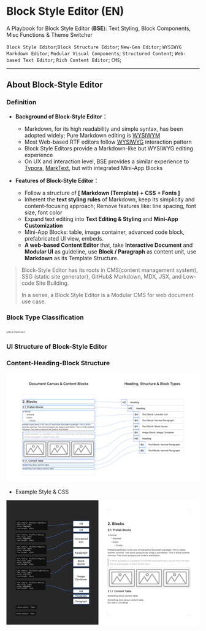 # Block Style Editor (EN)

A Playbook for Block Style Editor (**BSE**): Text Styling, Block Components, Misc Functions & Theme Switcher 

`Block Style Editor`;`Block Structure Editor`; `New-Gen Editor`; `WYSIWYG Markdown Editor`; `Modular Visual Components`; `Structured Content`; `Web-based Text Editor`; `Rich Content Editor`; `CMS`; 

---

## About Block-Style Editor

### Definition

- **Background of Block-Style Editor：**

  - Markdown, for its high readability and simple syntax, has been adopted widely; Pure Markdown editing is [WYSIWYM](https://en.wikipedia.org/wiki/WYSIWYM)
  - Most Web-based RTF editors follow [WYSIWYG](https://en.wikipedia.org/wiki/WYSIWYG) interaction pattern
  - Block Style Editors provide a Markdown-like but WYSIWYG editing experience
  - On UX and interaction level, BSE provides a similar experience to [Typora](https://typora.io/), [MarkText](https://marktext.app/), but with integrated Mini-App Blocks

- **Features of Block-Style Editor：**

  - Follow a structure of **[ Markdown (Template) + CSS + Fonts ]**
  - Inherent the **text styling rules** of Markdown, keep its simplicity and content-focusing approach; Remove features like: line spacing, font size, font color
  - Expand text editing into **Text Editing & Styling** and **Mini-App Customization**
  - Mini-App Blocks: table, image container, advanced code block, prefabricated UI view, embeds.  
  - **A web-based Content Editor** that, take **Interactive Document** and **Modular UI** as guideline, use **Block / Paragraph** as content unit, use **Markdown** as its Template Structure. 

  

> Block-Style Editor has its roots in CMS(content management system), SSG (static site generator), GitHub& Markdown, MDX, JSX, and Low-code Site Building. 
>
> In a sense, a Block Style Editor is a Modular CMS for web document use case.



### Block Type Classification

<img src="assets/Block_Classification.png" alt="Block_Classification" style="zoom: 33%;" />

### UI Structure of Block-Style Editor



### Content-Heading-Block Structure



![contentheadingblockstructure](static/assets1/contentheadingblockstructure.png)

- Example Style & CSS

![exampleStyleCSSattribute](static/assets1/exampleStyleCSSattribute.png)


